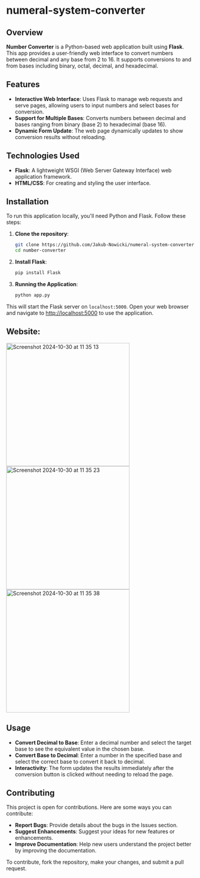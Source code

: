 # numeral-system-converter

## Overview
**Number Converter** is a Python-based web application built using **Flask**. This app provides a user-friendly web interface to convert numbers between decimal and any base from 2 to 16. It supports conversions to and from bases including binary, octal, decimal, and hexadecimal.

## Features
- **Interactive Web Interface**: Uses Flask to manage web requests and serve pages, allowing users to input numbers and select bases for conversion.
- **Support for Multiple Bases**: Converts numbers between decimal and bases ranging from binary (base 2) to hexadecimal (base 16).
- **Dynamic Form Update**: The web page dynamically updates to show conversion results without reloading.

## Technologies Used
- **Flask**: A lightweight WSGI (Web Server Gateway Interface) web application framework.
- **HTML/CSS**: For creating and styling the user interface.

## Installation

To run this application locally, you'll need Python and Flask. Follow these steps:

1. **Clone the repository**:
   ```bash
   git clone https://github.com/Jakub-Nowicki/numeral-system-converter.git
   cd number-converter
   
2. **Install Flask**:
   ```bash
   pip install Flask

3. **Running the Application**:
   ```bash
   python app.py

This will start the Flask server on `localhost:5000`. Open your web browser and navigate to [http://localhost:5000](http://localhost:5000) to use the application.

## Website: 

<img width="330" alt="Screenshot 2024-10-30 at 11 35 13" src="https://github.com/user-attachments/assets/f781d793-f243-423f-9401-9e8c1df77c6a">
<img width="330" alt="Screenshot 2024-10-30 at 11 35 23" src="https://github.com/user-attachments/assets/275bfd88-6d86-459f-9eae-1fd149b513ec">
<img width="330" alt="Screenshot 2024-10-30 at 11 35 38" src="https://github.com/user-attachments/assets/15c51bf5-e6b3-4d97-979e-78ecd0c1a47b">

## Usage

- **Convert Decimal to Base**: Enter a decimal number and select the target base to see the equivalent value in the chosen base.
- **Convert Base to Decimal**: Enter a number in the specified base and select the correct base to convert it back to decimal.
- **Interactivity**: The form updates the results immediately after the conversion button is clicked without needing to reload the page.

## Contributing

This project is open for contributions. Here are some ways you can contribute:

- **Report Bugs**: Provide details about the bugs in the Issues section.
- **Suggest Enhancements**: Suggest your ideas for new features or enhancements.
- **Improve Documentation**: Help new users understand the project better by improving the documentation.

To contribute, fork the repository, make your changes, and submit a pull request.

